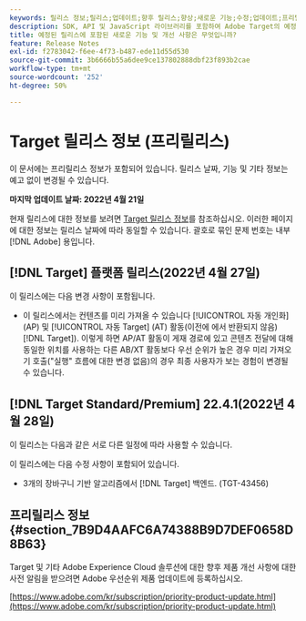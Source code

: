 ```yaml
---
keywords: 릴리스 정보;릴리스;업데이트;향후 릴리스;향상;새로운 기능;수정;업데이트;프리릴리스
description: SDK, API 및 JavaScript 라이브러리를 포함하여 Adobe Target의 예정된 릴리스에 포함된 새로운 기능, 개선 사항 및 수정 내용에 대해 알아봅니다.
title: 예정된 릴리스에 포함된 새로운 기능 및 개선 사항은 무엇입니까?
feature: Release Notes
exl-id: f2783042-f6ee-4f73-b487-ede11d55d530
source-git-commit: 3b6666b55a6dee9ce137802888dbf23f893b2cae
workflow-type: tm+mt
source-wordcount: '252'
ht-degree: 50%

---
```


# Target 릴리스 정보 (프리릴리스)

이 문서에는 프리릴리스 정보가 포함되어 있습니다. 릴리스 날짜, 기능 및 기타 정보는 예고 없이 변경될 수 있습니다.

**마지막 업데이트 날짜: 2022년 4월 21일**

현재 릴리스에 대한 정보를 보려면 [Target 릴리스 정보](release-notes.md)를 참조하십시오. 이러한 페이지에 대한 정보는 릴리스 날짜에 따라 동일할 수 있습니다. 괄호로 묶인 문제 번호는 내부 [!DNL Adobe] 용입니다.

## [!DNL Target] 플랫폼 릴리스(2022년 4월 27일)

이 릴리스에는 다음 변경 사항이 포함됩니다.

* 이 릴리스에서는 컨텐츠를 미리 가져올 수 있습니다 [!UICONTROL 자동 개인화] (AP) 및 [!UICONTROL 자동 Target] (AT) 활동(이전에 에서 반환되지 않음) [!DNL Target]). 이렇게 하면 AP/AT 활동이 게재 경로에 있고 콘텐츠 전달에 대해 동일한 위치를 사용하는 다른 AB/XT 활동보다 우선 순위가 높은 경우 미리 가져오기 호출(&quot;실행&quot; 흐름에 대한 변경 없음)의 경우 최종 사용자가 보는 경험이 변경될 수 있습니다.

## [!DNL Target Standard/Premium] 22.4.1(2022년 4월 28일)

이 릴리스는 다음과 같은 서로 다른 일정에 따라 사용할 수 있습니다.

이 릴리스에는 다음 수정 사항이 포함되어 있습니다.

* 3개의 장바구니 기반 알고리즘에서 [!DNL Target] 백엔드. (TGT-43456)

## 프리릴리스 정보 {#section_7B9D4AAFC6A74388B9D7DEF0658D8B63}

Target 및 기타 Adobe Experience Cloud 솔루션에 대한 향후 제품 개선 사항에 대한 사전 알림을 받으려면 Adobe 우선순위 제품 업데이트에 등록하십시오.

[https://www.adobe.com/kr/subscription/priority-product-update.html](https://www.adobe.com/kr/subscription/priority-product-update.html)
